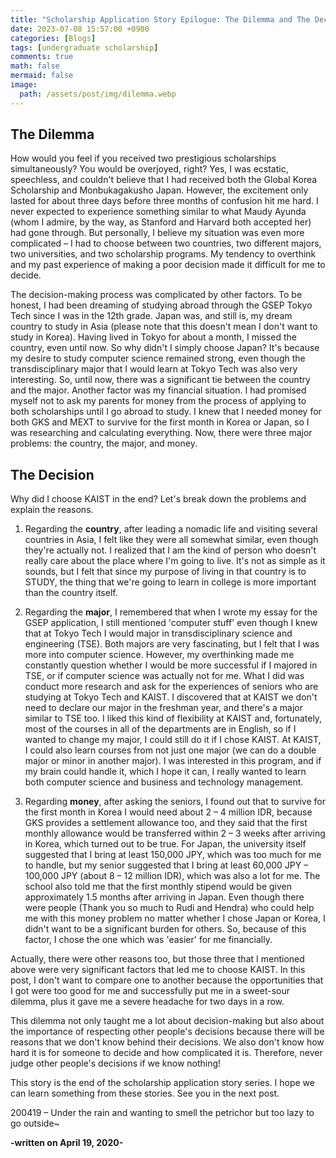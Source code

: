 ```yaml
---
title: "Scholarship Application Story Epilogue: The Dilemma and The Decision"
date: 2023-07-08 15:57:00 +0900
categories: [Blogs]
tags: [undergraduate scholarship]
comments: true
math: false
mermaid: false
image:
  path: /assets/post/img/dilemma.webp
---
```



## The Dilemma

How would you feel if you received two prestigious scholarships simultaneously? You would be overjoyed, right? Yes, I was ecstatic, speechless, and couldn't believe that I had received both the Global Korea Scholarship and Monbukagakusho Japan. However, the excitement only lasted for about three days before three months of confusion hit me hard. I never expected to experience something similar to what Maudy Ayunda (whom I admire, by the way, as Stanford and Harvard both accepted her) had gone through. But personally, I believe my situation was even more complicated – I had to choose between two countries, two different majors, two universities, and two scholarship programs. My tendency to overthink and my past experience of making a poor decision made it difficult for me to decide.

The decision-making process was complicated by other factors. To be honest, I had been dreaming of studying abroad through the GSEP Tokyo Tech since I was in the 12th grade. Japan was, and still is, my dream country to study in Asia (please note that this doesn't mean I don't want to study in Korea). Having lived in Tokyo for about a month, I missed the country, even until now. So why didn't I simply choose Japan? It's because my desire to study computer science remained strong, even though the transdisciplinary major that I would learn at Tokyo Tech was also very interesting. So, until now, there was a significant tie between the country and the major. Another factor was my financial situation. I had promised myself not to ask my parents for money from the process of applying to both scholarships until I go abroad to study. I knew that I needed money for both GKS and MEXT to survive for the first month in Korea or Japan, so I was researching and calculating everything. Now, there were three major problems: the country, the major, and money.

## The Decision

Why did I choose KAIST in the end? Let's break down the problems and explain the reasons.

1. Regarding the **country**, after leading a nomadic life and visiting several countries in Asia, I felt like they were all somewhat similar, even though they're actually not. I realized that I am the kind of person who doesn't really care about the place where I'm going to live. It's not as simple as it sounds, but I felt that since my purpose of living in that country is to STUDY, the thing that we're going to learn in college is more important than the country itself.

2. Regarding the **major**, I remembered that when I wrote my essay for the GSEP application, I still mentioned 'computer stuff' even though I knew that at Tokyo Tech I would major in transdisciplinary science and engineering (TSE). Both majors are very fascinating, but I felt that I was more into computer science. However, my overthinking made me constantly question whether I would be more successful if I majored in TSE, or if computer science was actually not for me. What I did was conduct more research and ask for the experiences of seniors who are studying at Tokyo Tech and KAIST. I discovered that at KAIST we don't need to declare our major in the freshman year, and there's a major similar to TSE too. I liked this kind of flexibility at KAIST and, fortunately, most of the courses in all of the departments are in English, so if I wanted to change my major, I could still do it if I chose KAIST. At KAIST, I could also learn courses from not just one major (we can do a double major or minor in another major). I was interested in this program, and if my brain could handle it, which I hope it can, I really wanted to learn both computer science and business and technology management.

3. Regarding **money**, after asking the seniors, I found out that to survive for the first month in Korea I would need about 2 – 4 million IDR, because GKS provides a settlement allowance too, and they said that the first monthly allowance would be transferred within 2 – 3 weeks after arriving in Korea, which turned out to be true. For Japan, the university itself suggested that I bring at least 150,000 JPY, which was too much for me to handle, but my senior suggested that I bring at least 60,000 JPY – 100,000 JPY (about 8 – 12 million IDR), which was also a lot for me. The school also told me that the first monthly stipend would be given approximately 1.5 months after arriving in Japan. Even though there were people (Thank you so much to Rudi and Hendra) who could help me with this money problem no matter whether I chose Japan or Korea, I didn't want to be a significant burden for others. So, because of this factor, I chose the one which was 'easier' for me financially.

Actually, there were other reasons too, but those three that I mentioned above were very significant factors that led me to choose KAIST. In this post, I don't want to compare one to another because the opportunities that I got were too good for me and successfully put me in a sweet-sour dilemma, plus it gave me a severe headache for two days in a row.

This dilemma not only taught me a lot about decision-making but also about the importance of respecting other people's decisions because there will be reasons that we don't know behind their decisions. We also don't know how hard it is for someone to decide and how complicated it is. Therefore, never judge other people's decisions if we know nothing!

This story is the end of the scholarship application story series. I hope we can learn something from these stories. See you in the next post.

200419 – Under the rain and wanting to smell the petrichor but too lazy to go outside~

**-written on April 19, 2020-**
